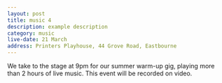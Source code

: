 ```yaml
---
layout: post
title: music 4
description: example description
category: music 
live-date: 21 March
address: Printers Playhouse, 44 Grove Road, Eastbourne
---
```


We take to the stage at 9pm for our summer warm-up gig, playing more than 2 hours of live music. 
This event will be recorded on video. 
